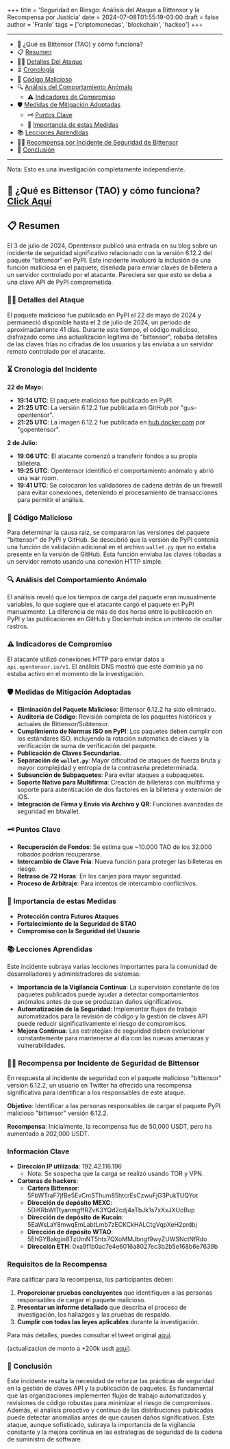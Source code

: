 +++
title = 'Seguridad en Riesgo: Análisis del Ataque a Bittensor y la Recompensa por Justicia'
date = 2024-07-08T01:55:19-03:00
draft = false
author = 'Franle'
tags = ['criptomonedas', 'blockchain', 'hackeo']
+++

---
-   🧠 ¿Qué es Bittensor (TAO) y cómo funciona?
-   📋 [Resumen](#-resumen)
-   🕵️‍♂️ [Detalles Del Ataque](#️️-detalles-del-ataque)
-   ⏳ [Cronología](#-cronología-del-incidente)
-   🧬 [Código Malicioso](#-código-malicioso)
-   🔍 [Análisis del Comportamiento Anómalo]()
    -   ⚠️ [Indicadores de Compromiso]()
-   🛡️ [Medidas de Mitigación Adoptadas]()
    -   🗝️ [Puntos Clave]()
    -   🚨 [Importancia de estas Medidas]()
-   📚 [Lecciones Aprendidas]()
-   🕵️‍♂️ [Recompensa por Incidente de Seguridad de Bittensor]()
-   📝 [Conclusión]()
---
Nota: Esto es una investigación completamente independiente.

## 🧠 ¿Qué es Bittensor (TAO) y cómo funciona? [Click Aquí](https://www.binance.com/es/square/post/6727389891649)

## 📋 Resumen

El 3 de julio de 2024, Opentensor publicó una entrada en su blog sobre un incidente de seguridad significativo relacionado con la versión 6.12.2 del paquete "bittensor" en PyPI. Este incidente involucró la inclusión de una función maliciosa en el paquete, diseñada para enviar claves de billetera a un servidor controlado por el atacante. Pareciera ser que esto se deba a una clave API de PyPI comprometida.

### 🕵️‍♂️ Detalles del Ataque

El paquete malicioso fue publicado en PyPI el 22 de mayo de 2024 y permaneció disponible hasta el 2 de julio de 2024, un periodo de aproximadamente 41 días. Durante este tiempo, el código malicioso, disfrazado como una actualización legítima de "bittensor", robaba detalles de las claves frías no cifradas de los usuarios y las enviaba a un servidor remoto controlado por el atacante.

### ⏳ Cronología del Incidente

**22 de Mayo:**

-   **19:14 UTC**: El paquete malicioso fue publicado en PyPI.
-   **21:25 UTC**: La versión 6.12.2 fue publicada en GitHub por "gus-opentensor".
-   **21:25 UTC**: La imagen 6.12.2 fue publicada en [hub.docker.com](http://hub.docker.com) por "gopentensor".

**2 de Julio:**

-   **19:06 UTC**: El atacante comenzó a transferir fondos a su propia billetera.
-   **19:25 UTC**: Opentensor identificó el comportamiento anómalo y abrió una war room.
-   **19:41 UTC**: Se colocaron los validadores de cadena detrás de un firewall para evitar conexiones, deteniendo el procesamiento de transacciones para permitir el análisis.

### 🧬 Código Malicioso

Para determinar la causa raíz, se compararon las versiones del paquete "bittensor" de PyPI y GitHub. Se descubrió que la versión de PyPI contenía una función de validación adicional en el archivo `wallet.py` que no estaba presente en la versión de GitHub. Esta función enviaba las claves robadas a un servidor remoto usando una conexión HTTP simple.

### 🔍 Análisis del Comportamiento Anómalo

El análisis reveló que los tiempos de carga del paquete eran inusualmente variables, lo que sugiere que el atacante cargó el paquete en PyPI manualmente. La diferencia de más de dos horas entre la publicación en PyPI y las publicaciones en GitHub y Dockerhub indica un intento de ocultar rastros.

### ⚠️ Indicadores de Compromiso

El atacante utilizó conexiones HTTP para enviar datos a `api.opentensor.io/v1`. El análisis DNS mostró que este dominio ya no estaba activo en el momento de la investigación.

### **🛡️ Medidas de Mitigación Adoptadas**

-   **Eliminación del Paquete Malicioso**: Bittensor 6.12.2 ha sido eliminado.
-   **Auditoría de Código**: Revisión completa de los paquetes históricos y actuales de Bittensor/Subtensor.
-   **Cumplimiento de Normas ISO en PyPI**: Los paquetes deben cumplir con los estándares ISO, incluyendo la rotación automática de claves y la verificación de suma de verificación del paquete.
-   **Publicación de Claves Secundarias**.
-   **Separación de `wallet.py`**: Mayor dificultad de ataques de fuerza bruta y mayor complejidad y entropía de la contraseña predeterminada.
-   **Subsunción de Subpaquetes**: Para evitar ataques a subpaquetes.
-   **Soporte Nativo para Multifirma**: Creación de billeteras con multifirma y soporte para autenticación de dos factores en la billetera y extensión de iOS.
-   **Integración de Firma y Envío vía Archivo y QR**: Funciones avanzadas de seguridad en btwallet.

### **🗝️ Puntos Clave**

-   **Recuperación de Fondos**: Se estima que ~10.000 TAO de los 32.000 robados podrían recuperarse.
-   **Intercambio de Clave Fría**: Nueva función para proteger las billeteras en riesgo.
-   **Retraso de 72 Horas**: En los canjes para mayor seguridad.
-   **Proceso de Arbitraje**: Para intentos de intercambio conflictivos.

### **🚨 Importancia de estas Medidas**

-   **Protección contra Futuros Ataques**
-   **Fortalecimiento de la Seguridad de $TAO**
-   **Compromiso con la Seguridad del Usuario**

### 📚 Lecciones Aprendidas

Este incidente subraya varias lecciones importantes para la comunidad de desarrolladores y administradores de sistemas:

-   **Importancia de la Vigilancia Continua**: La supervisión constante de los paquetes publicados puede ayudar a detectar comportamientos anómalos antes de que se produzcan daños significativos.
-   **Automatización de la Seguridad**: Implementar flujos de trabajo automatizados para la revisión de código y la gestión de claves API puede reducir significativamente el riesgo de compromisos.
-   **Mejora Continua**: Las estrategias de seguridad deben evolucionar constantemente para mantenerse al día con las nuevas amenazas y vulnerabilidades.

### 🕵️‍♂️ Recompensa por Incidente de Seguridad de Bittensor

En respuesta al incidente de seguridad con el paquete malicioso "bittensor" versión 6.12.2, un usuario en Twitter ha ofrecido una recompensa significativa para identificar a los responsables de este ataque.

**Objetivo**: Identificar a las personas responsables de cargar el paquete PyPI malicioso "bittensor" versión 6.12.2.

**Recompensa**: Inicialmente, la recompensa fue de 50,000 USDT, pero ha aumentado a 202,000 USDT.

### Información Clave

-   **Dirección IP utilizada**: 192.42.116.196
    -   Nota: Se sospecha que la carga se realizó usando TOR y VPN.
-   **Carteras de hackers**:
    -   **Cartera Bittensor**: 5FbWTraF7jfBe5EvCmSThum85htcrEsCzwuFjG3PukTUQYot
    -   **Dirección de depósito MEXC**: 5DiKRbWtTtyanmgffRZvK3YQd2cdj4aTbJk1s7xXxJXUcBup
    -   **Dirección de depósito de Kucoin**: 5EaWsLaY8mwqEmLabtLmb7zECKCkHALCtgVqpXeH2prdbj
    -   **Dirección de depósito WTAO**: 5EhGYBakgin8TzUmNT5htx7QXoMMJbngf9wyZUWSNctNfRdo
    -   **Dirección ETH**: 0xa9f1b0ac7e4e6016a8027ec3b2b5e168b6e7639b

### Requisitos de la Recompensa

Para calificar para la recompensa, los participantes deben:

1.  **Proporcionar pruebas concluyentes** que identifiquen a las personas responsables de cargar el paquete malicioso.
2.  **Presentar un informe detallado** que describa el proceso de investigación, los hallazgos y las pruebas de respaldo.
3.  **Cumplir con todas las leyes aplicables** durante la investigación.

Para más detalles, puedes consultar el tweet original [aquí](https://x.com/fish_datura/status/1809342757204578323).

(actualizacion de monto a +200k usdt [aquí](https://x.com/fish_datura/status/1809653833359847792)).

### 📝 Conclusión

Este incidente resalta la necesidad de reforzar las prácticas de seguridad en la gestión de claves API y la publicación de paquetes. Es fundamental que las organizaciones implementen flujos de trabajo automatizados y revisiones de código robustas para minimizar el riesgo de compromisos. Además, el análisis proactivo y continuo de las distribuciones publicadas puede detectar anomalías antes de que causen daños significativos. Este ataque, aunque sofisticado, subraya la importancia de la vigilancia constante y la mejora continua en las estrategias de seguridad de la cadena de suministro de software.